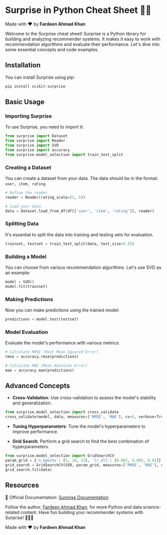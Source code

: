 # Surprise in Python Cheat Sheet 🎁🐍

Made with :heart: by **Fardeen Ahmad Khan**

Welcome to the Surprise cheat sheet! Surprise is a Python library for building and analyzing recommender systems. It makes it easy to work with recommendation algorithms and evaluate their performance. Let's dive into some essential concepts and code examples.

## Installation

You can install Surprise using pip:

```bash
pip install scikit-surprise
```

## Basic Usage

### Importing Surprise

To use Surprise, you need to import it:

```python
from surprise import Dataset
from surprise import Reader
from surprise import SVD
from surprise import accuracy
from surprise.model_selection import train_test_split
```

### Creating a Dataset

You can create a dataset from your data. The data should be in the format: `user, item, rating`.

```python
# Define the reader
reader = Reader(rating_scale=(1, 5))

# Load your data
data = Dataset.load_from_df(df[['user', 'item', 'rating']], reader)
```

### Splitting Data

It's essential to split the data into training and testing sets for evaluation.

```python
trainset, testset = train_test_split(data, test_size=0.25)
```

### Building a Model

You can choose from various recommendation algorithms. Let's use SVD as an example:

```python
model = SVD()
model.fit(trainset)
```

### Making Predictions

Now you can make predictions using the trained model:

```python
predictions = model.test(testset)
```

### Model Evaluation

Evaluate the model's performance with various metrics:

```python
# Calculate RMSE (Root Mean Squared Error)
rmse = accuracy.rmse(predictions)

# Calculate MAE (Mean Absolute Error)
mae = accuracy.mae(predictions)
```

## Advanced Concepts

- **Cross-Validation**: Use cross-validation to assess the model's stability and generalization.

```python
from surprise.model_selection import cross_validate
cross_validate(model, data, measures=['RMSE', 'MAE'], cv=5, verbose=True)
```

- **Tuning Hyperparameters**: Tune the model's hyperparameters to improve performance.

- **Grid Search**: Perform a grid search to find the best combination of hyperparameters.

```python
from surprise.model_selection import GridSearchCV
param_grid = {'n_epochs': [5, 10, 15], 'lr_all': [0.002, 0.005, 0.01]}
grid_search = GridSearchCV(SVD, param_grid, measures=['RMSE', 'MAE'], cv=3)
grid_search.fit(data)
```

## Resources

📖 Official Documentation: [Surprise Documentation](https://surprise.readthedocs.io/en/stable/index.html)

Follow the author, [Fardeen Ahmad Khan](https://github.com/I-Fardeen), for more Python and data science-related content. Have fun building your recommender systems with Surprise! 🎁🐍🌟

Made with :heart: by **Fardeen Ahmad Khan**
